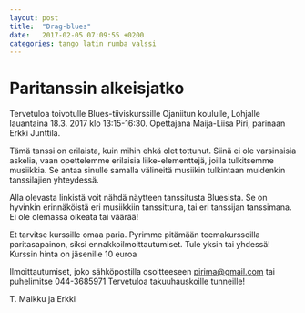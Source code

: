 ```yaml
---
layout: post
title:  "Drag-blues"
date:   2017-02-05 07:09:55 +0200
categories: tango latin rumba valssi
---
```

# Paritanssin alkeisjatko

Tervetuloa toivotulle Blues-tiiviskurssille Ojaniitun koululle, Lohjalle lauantaina 18.3. 2017 klo 13:15-16:30. Opettajana Maija-Liisa Piri, parinaan Erkki Junttila.

Tämä tanssi on erilaista, kuin mihin ehkä olet tottunut. Siinä ei ole varsinaisia askelia, vaan opettelemme erilaisia liike-elementtejä, joilla tulkitsemme musiikkia. Se antaa sinulle samalla välineitä musiikin tulkintaan muidenkin tanssilajien yhteydessä.

Alla olevasta linkistä voit nähdä näytteen tanssitusta Bluesista. Se on hyvinkin erinnäköistä eri musiikkiin tanssittuna, tai eri tanssijan tanssimana. Ei ole olemassa oikeata tai väärää!

Et tarvitse kurssille omaa paria. Pyrimme pitämään teemakursseilla paritasapainon, siksi ennakkoilmoittautumiset. Tule yksin tai yhdessä!
Kurssin hinta on jäsenille 10 euroa

Ilmoittautumiset, joko sähköpostilla osoitteeseen pirima@gmail.com tai puhelimitse 044-3685971
Tervetuloa takuuhauskoille tunneille!

T. Maikku ja Erkki
